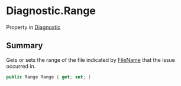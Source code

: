 # Diagnostic.Range

Property in [Diagnostic](/docs/api/csharp/yarn.compiler.diagnostic.md)

## Summary


Gets or sets the range of the file indicated by  [FileName](yarn.compiler.diagnostic.filename.md)  that the issue occurred in.


```csharp
public Range Range { get; set; }
```


